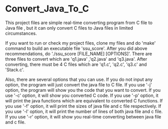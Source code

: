 # Convert_Java_To_C

This project files are simple real-time converting program from C file to Java file
, but it can only convert C files to Java files in limited circumstances.

If you want to run or check my project files, clone my files and do 'make' command to build an executable file 'ssu_score'.
After you did above recommendations, do './ssu_score [FILE_NAME] [OPTIONS]'. There are three files to convert which are 'q1.java'
,'q2.java' and 'q3.java'. After converting, there must be 4 C files which are 'q1.c', 'q2.c', 'q3.c' and 'Stack.c'.

Also, there are several options that you can use. If you do not input any option, the program will just convert the java file to C file.
If you use '-j' option, the program will show you the code that you want to convert.
If you use '-c' option, it will show you converted C code.
If you use '-p' option, it will print the java functions which are equivalent to converted C functions.
If you use '-f' option, it will print the sizes of java file and c file respectively.
If you use '-l' option, it will print the number of lines of both java file and c file.
If you use '-r' option, it will show you real-time converting between java file and c file.
